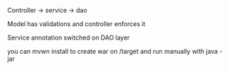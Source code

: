 Controller -> service -> dao

Model has validations and controller enforces it

Service annotation switched on DAO layer

you can mvwn install to create war on /target and run manually with java -jar <file>
